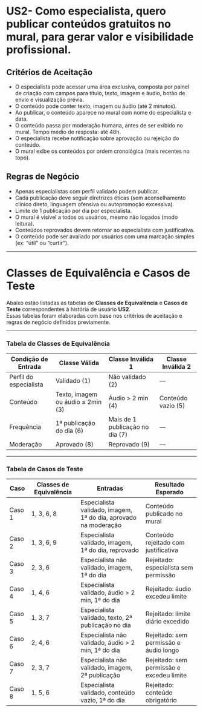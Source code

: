 # US2- Como especialista, quero publicar conteúdos gratuitos no mural, para gerar valor e visibilidade profissional.

## Critérios de Aceitação

- O especialista pode acessar uma área exclusiva, composta por painel de criação com campos para título, texto, imagem e áudio, botão de envio e visualização prévia.
- O conteúdo pode conter texto, imagem ou áudio (até 2 minutos).
- Ao publicar, o conteúdo aparece no mural com nome do especialista e data.
- O conteúdo passa por moderação humana, antes de ser exibido no mural. Tempo médio de resposta: até 48h.
- O especialista recebe notificação sobre aprovação ou rejeição do conteúdo.
- O mural exibe os conteúdos por ordem cronológica (mais recentes no topo).

## Regras de Negócio

- Apenas especialistas com perfil validado podem publicar.
- Cada publicação deve seguir diretrizes éticas (sem aconselhamento clínico direto, linguagem ofensiva ou autopromoção excessiva).
- Limite de 1 publicação por dia por especialista.
- O mural é visível a todos os usuários, mesmo não logados (modo leitura).
- Conteúdos reprovados devem retornar ao especialista com justificativa.
- O conteúdo pode ser avaliado por usuários com uma marcação simples (ex: “útil” ou “curtir”).

---

# Classes de Equivalência e Casos de Teste

Abaixo estão listadas as tabelas de **Classes de Equivalência** e **Casos de Teste** correspondentes à história de usuário **US2**.  
Essas tabelas foram elaboradas com base nos critérios de aceitação e regras de negócio definidos previamente.

---

### Tabela de Classes de Equivalência

| Condição de Entrada      | Classe Válida               | Classe Inválida 1             | Classe Inválida 2        |
|--------------------------|-----------------------------|-------------------------------|---------------------------|
| Perfil do especialista   | Validado (1)                | Não validado (2)              | —                         |
| Conteúdo                 | Texto, imagem ou áudio ≤ 2min (3) | Áudio > 2 min (4)       | Conteúdo vazio (5)        |
| Frequência               | 1ª publicação do dia (6)     | Mais de 1 publicação no dia (7) | —                      |
| Moderação                | Aprovado (8)                | Reprovado (9)                 | —                         |

---

### Tabela de Casos de Teste

| Caso   | Classes de Equivalência | Entradas                                                                 | Resultado Esperado                          |
|--------|--------------------------|--------------------------------------------------------------------------|----------------------------------------------|
| Caso 1 | 1, 3, 6, 8              | Especialista validado, imagem, 1ª do dia, aprovado na moderação          | Conteúdo publicado no mural                |
| Caso 2 | 1, 3, 6, 9              | Especialista validado, imagem, 1ª do dia, reprovado                      | Conteúdo rejeitado com justificativa       |
| Caso 3 | 2, 3, 6                 | Especialista não validado, imagem, 1ª do dia                             | Rejeitado: especialista sem permissão      |
| Caso 4 | 1, 4, 6                 | Especialista validado, áudio > 2 min, 1ª do dia                          | Rejeitado: áudio excedeu limite            |
| Caso 5 | 1, 3, 7                 | Especialista validado, texto, 2ª publicação no dia                       | Rejeitado: limite diário excedido          |
| Caso 6 | 2, 4, 6                 | Especialista não validado, áudio > 2 min, 1ª do dia                      | Rejeitado: sem permissão e áudio longo     |
| Caso 7 | 2, 3, 7                 | Especialista não validado, imagem, 2ª publicação                         | Rejeitado: sem permissão e excedeu limite  |
| Caso 8 | 1, 5, 6                 | Especialista validado, conteúdo vazio, 1ª do dia                         | Rejeitado: conteúdo obrigatório            |
